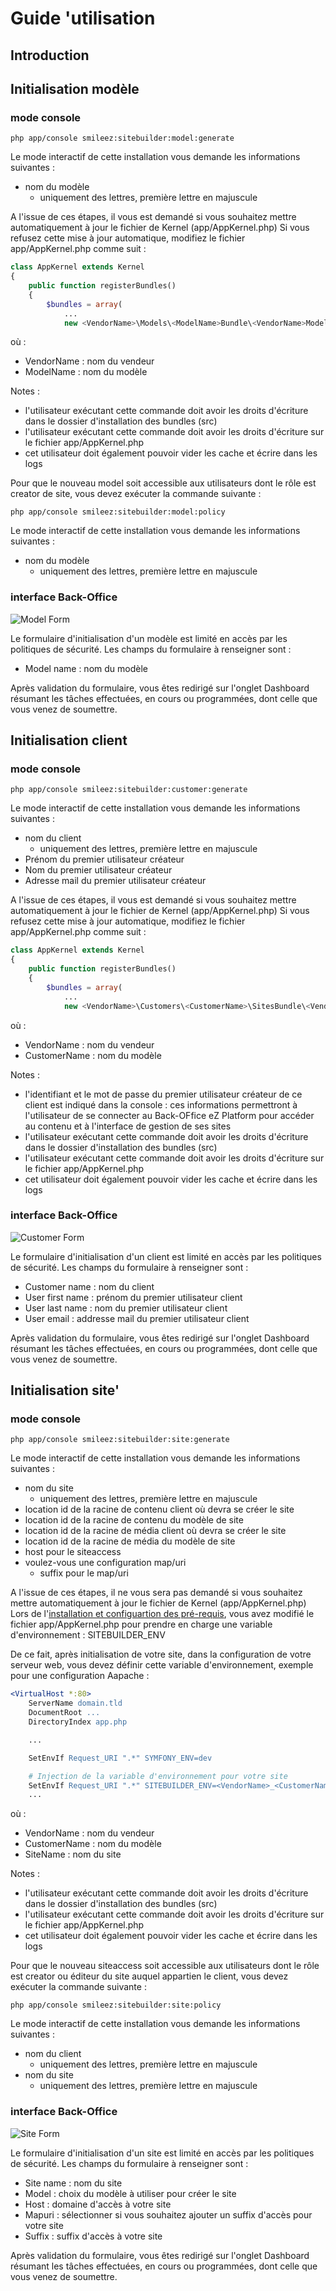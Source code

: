 # Guide 'utilisation

## Introduction

## Initialisation modèle

### mode console

```console
php app/console smileez:sitebuilder:model:generate
```

Le mode interactif de cette installation vous demande les informations suivantes :

* nom du modèle
  * uniquement des lettres, première lettre en majuscule

A l'issue de ces étapes, il vous est demandé si vous souhaitez mettre automatiquement à jour le fichier de Kernel (app/AppKernel.php)
Si vous refusez cette mise à jour automatique, modifiez le fichier app/AppKernel.php comme suit :

```php
class AppKernel extends Kernel
{
    public function registerBundles()
    {
        $bundles = array(
            ...
            new <VendorName>\Models\<ModelName>Bundle\<VendorName>Models<ModelName>Bundle(),
```

où :

* VendorName : nom du vendeur
* ModelName : nom du modèle

Notes :

* l'utilisateur exécutant cette commande doit avoir les droits d'écriture dans le dossier d'installation des bundles (src)
* l'utilisateur exécutant cette commande doit avoir les droits d'écriture sur le fichier app/AppKernel.php
* cet utilisateur doit également pouvoir vider les cache et écrire dans les logs

Pour que le nouveau model soit accessible aux utilisateurs dont le rôle est creator de site, vous devez exécuter la commande suivante :

```console
php app/console smileez:sitebuilder:model:policy
```

Le mode interactif de cette installation vous demande les informations suivantes :

* nom du modèle
  * uniquement des lettres, première lettre en majuscule

### interface Back-Office

![Model Form](/Resources/doc/images/model.png)

Le formulaire d'initialisation d'un modèle est limité en accès par les politiques de sécurité.
Les champs du formulaire à renseigner sont :

* Model name : nom du modèle

Après validation du formulaire, vous êtes redirigé sur l'onglet Dashboard résumant les tâches effectuées, en cours ou programmées, dont celle que vous venez de soumettre.

## Initialisation client

### mode console

```console
php app/console smileez:sitebuilder:customer:generate
```

Le mode interactif de cette installation vous demande les informations suivantes :

* nom du client
  * uniquement des lettres, première lettre en majuscule
* Prénom du premier utilisateur créateur
* Nom du premier utilisateur créateur
* Adresse mail du premier utilisateur créateur

A l'issue de ces étapes, il vous est demandé si vous souhaitez mettre automatiquement à jour le fichier de Kernel (app/AppKernel.php)
Si vous refusez cette mise à jour automatique, modifiez le fichier app/AppKernel.php comme suit :

```php
class AppKernel extends Kernel
{
    public function registerBundles()
    {
        $bundles = array(
            ...
            new <VendorName>\Customers\<CustomerName>\SitesBundle\<VendorName>Customers<CustomerName>SitesBundle(),
```

où :

* VendorName : nom du vendeur
* CustomerName : nom du modèle

Notes :

* l'identifiant et le mot de passe du premier utilisateur créateur de ce client est indiqué dans la console : ces informations permettront à l'utilisateur de se connecter au Back-OFfice eZ Platform pour accéder au contenu et à l'interface de gestion de ses sites
* l'utilisateur exécutant cette commande doit avoir les droits d'écriture dans le dossier d'installation des bundles (src)
* l'utilisateur exécutant cette commande doit avoir les droits d'écriture sur le fichier app/AppKernel.php
* cet utilisateur doit également pouvoir vider les cache et écrire dans les logs

### interface Back-Office

![Customer Form](/Resources/doc/images/customer.png)

Le formulaire d'initialisation d'un client est limité en accès par les politiques de sécurité.
Les champs du formulaire à renseigner sont :

* Customer name : nom du client
* User first name : prénom du premier utilisateur client
* User last name : nom du premier utilisateur client
* User email : addresse mail du premier utilisateur client

Après validation du formulaire, vous êtes redirigé sur l'onglet Dashboard résumant les tâches effectuées, en cours ou programmées, dont celle que vous venez de soumettre.

## Initialisation site'

### mode console

```console
php app/console smileez:sitebuilder:site:generate
```

Le mode interactif de cette installation vous demande les informations suivantes :

* nom du site
  * uniquement des lettres, première lettre en majuscule
* location id de la racine de contenu client où devra se créer le site
* location id de la racine de contenu du modèle de site
* location id de la racine de média client où devra se créer le site
* location id de la racine de média du modèle de site
* host pour le siteaccess
* voulez-vous une configuration map/uri
  * suffix pour le map/uri

A l'issue de ces étapes, il ne vous sera pas demandé si vous souhaitez mettre automatiquement à jour le fichier de Kernel (app/AppKernel.php)
Lors de l'[installation et configuartion des pré-requis](INSTALL.md), vous avez modifié le fichier app/AppKernel.php pour prendre en charge une variable d'environnement : SITEBUILDER_ENV

De ce fait, après initialisation de votre site, dans la configuration de votre serveur web, vous devez définir cette variable d'environnement, exemple pour une configuration Aapache :

```apache
<VirtualHost *:80>
    ServerName domain.tld
    DocumentRoot ...
    DirectoryIndex app.php

    ...

    SetEnvIf Request_URI ".*" SYMFONY_ENV=dev

    # Injection de la variable d'environnement pour votre site
    SetEnvIf Request_URI ".*" SITEBUILDER_ENV=<VendorName>_<CustomerName>_<SiteName>
    ...
```

où :

* VendorName : nom du vendeur
* CustomerName : nom du modèle
* SiteName : nom du site

Notes :

* l'utilisateur exécutant cette commande doit avoir les droits d'écriture dans le dossier d'installation des bundles (src)
* l'utilisateur exécutant cette commande doit avoir les droits d'écriture sur le fichier app/AppKernel.php
* cet utilisateur doit également pouvoir vider les cache et écrire dans les logs

Pour que le nouveau siteaccess soit accessible aux utilisateurs dont le rôle est creator ou éditeur du site auquel appartien le client, vous devez exécuter la commande suivante :

```console
php app/console smileez:sitebuilder:site:policy
```

Le mode interactif de cette installation vous demande les informations suivantes :

* nom du client
  * uniquement des lettres, première lettre en majuscule
* nom du site
  * uniquement des lettres, première lettre en majuscule

### interface Back-Office

![Site Form](/Resources/doc/images/site.png)

Le formulaire d'initialisation d'un site est limité en accès par les politiques de sécurité.
Les champs du formulaire à renseigner sont :

* Site name : nom du site
* Model : choix du modèle à utiliser pour créer le site
* Host : domaine d'accès à votre site
* Mapuri : sélectionner si vous souhaitez ajouter un suffix d'accès pour votre site
* Suffix : suffix d'accès à votre site

Après validation du formulaire, vous êtes redirigé sur l'onglet Dashboard résumant les tâches effectuées, en cours ou programmées, dont celle que vous venez de soumettre.



